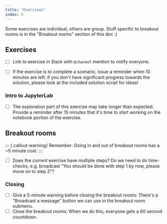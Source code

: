 ```yaml
---
title: "Exercises"
index: 9
---
```


Some exercises are individual, others are group. Stuff specific to breakout rooms is in
the "Breakout rooms" section of this doc :)


## Exercises

- [ ] Link to exercise in Slack with `@channel` mention to notify everyone.
- [ ] If the exercise is to complete a scenario, issue a reminder when 10 minutes are
      left: if you don't have significant progress towards the solution, please look at
      the included solution script for ideas!


### Intro to JupyterLab

- [ ] The exploration part of this exercise may take longer than expected. Provide a
      reminder after 15 minutes that it's time to start working on the notebook portion
      of the exercise.


## Breakout rooms

::: {.callout-warning}
Remember: Going in and out of breakout rooms has a ~5 minute cost.
:::

- [ ] Does the current exercise have multiple steps? Do we need to do time-checks, e.g.
      broadcast "You should be done with step 1 by now, please move on to step 2"?


### Closing

- [ ] Give a 5-minute warning before closing the breakout rooms: There's a "Broadcast a
      message" button we can use in the breakout room submenu.
- [ ] Close the breakout rooms: When we do this, everyone gets a 60 second countdown.
